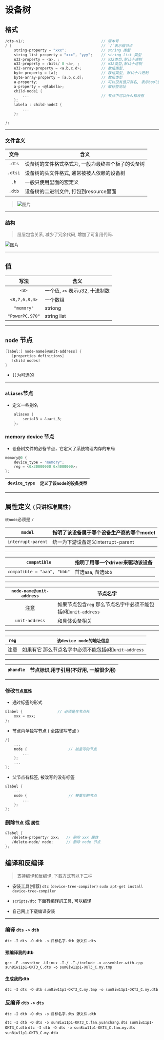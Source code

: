# 设备树

## 格式

```c
/dts-v1/;                                   // 版本号
/ {                                         // `/`表示根节点
    string-property = "xxx";                // string 类型
    string-list-property = "xxx", "yyy";    // string list 类型
    u32-property = <a>, ;                   // u32类型,默认十进制
    u32-property = /bits/ 8 <a>, ;          // u32类型,默认十进制
    u32-array-property = <a,b,c,d>;         // 数组类型,
    byte-property = [a];                    // 数组类型, 默认十六进制
    byte-array-property = [a,b,c,d];        // 数组类型
    a-property;                             // 可以没有值只有名, 表示bool值
    a-property = <@labela>;                 // 取标签地址
    child-node1 {
        ...                                 // 节点中可以什么都没有
    };
    labela : child-node2 {
        ...
    };

};
```

---

### 文件含义

|  文件   | 含义                                               |
| :-----: | -------------------------------------------------- |
| `.dts`  | 设备树的文件格式格式为, 一般为最终某个板子的设备树 |
| `.dtsi` | 设备树的头文件格式, 通常被被人依赖的设备树         |
|  `.h`   | 一般只使用里面的宏定义                             |
| `.dtb`  | 设备树的二进制文件, 打包到resource里面             |

>![图片](2.png)

---

### 结构

> 层层包含关系, 减少了冗余代码, 增加了可复用代码.

![图片](3.png)

---

## 值

|      写法       | 含义                           |
| :-------------: | ------------------------------ |
|      `<8>`      | 一个值, `<>` 表示u32, 十进制数 |
|  `<8,7,6,8,4>`  | 一个数组                       |
|   `"memory"`    | striong                        |
| `"PowerPC,970"` | string list                    |

---

## `node` 节点

```c
[label:] node-name[@unit-address] {
   [properties definitions]
   [child nodes]
}
```

- `[]`为可选的

---

### `aliases`节点

- 定义一些别名

```c
    aliases {
        serial3 = &uart_3;
    };
```

### memory device 节点

- 设备树文件的必备节点，它定义了系统物理内存的布局

```c
memory@0 {
    device_type = "memory";
    reg = <0x30000000 0x4000000>;
};
```

| `device_type` | `定义了该node的设备类型` |
| :-----------: | ------------------------ |

---

## 属性定义 `(只讲标准属性)`

`根node`必须是 `/`

|      `model`       | 指明了该设备属于哪个设备生产商的哪个model |
| :----------------: | ----------------------------------------- |
| `interrupt-parent` | 统一为下游设备定义interrupt-parent        |

---

|        `compatible`         | 指明了用哪一个driver来驱动该设备 |
| :-------------------------: | -------------------------------- |
| `compatible = "aaa”, "bbb"` | 首选`aaa`, 备选`bbb`             |

---

| `node-name@unit-address` | 节点名字                                                        |
| :----------------------: | --------------------------------------------------------------- |
|           注意           | 如果节点包含`reg` 那么节点名字中必须不能包括`@`和`unit-address` |
|      `unit-address`      | 和具体设备相关                                                  |

---

| `reg` | `该device node的地址信息`                              |
| :---: | ------------------------------------------------------ |
| 注意  | 如果有它 那么节点名字中必须不能包括`@`和`unit-address` |

---

| `phandle` | 节点标识,用于引用(不好用, 一般很少用) |
| :-------: | ------------------------------------- |

---

### 修改`节点属性`

- 通过标签的形式

```c
&label {                // 必须是在节点外
    xxx = xxx;
};
```

- 节点内单独写节点 ( 全路径写节点 )

```c
/{
    ...
    node {                   // 被重写的节点
        ...
    };
    ...
};
```

- 父节点有标签, 被改写的没有标签

```c
&label {
    ...
    node {                   // 被重写的节点
        ...
    };
};
```

### 删除`节点` 或 `属性`

```c
&label {
   /delete-property/ xxx;   // 删除 xxx 属性
   /delete-node/ node;      // 删除 node 节点
};

```

## 编译和反编译

> 支持编译和反编译, 下载方式有以下三种

- 安装工具(推荐) `dtc` `(device-tree-compiler)`
`sudo apt-get install device-tree-compiler`

- `scripts/dtc` 下面有编译的工具, 可以编译
- 自己网上下载编译安装

---

### 编译 `dts` `->` `dtb`

`dtc -I dts -O dtb -o 目标名字.dtb 源文件.dts`

#### 预编译我的dtb

`gcc -E -nostdinc -Ulinux -I./ -I./include -x assembler-with-cpp sun8iw11p1-OKT3_C.dts -o sun8iw11p1-OKT3_C.my.tmp`

#### 生成我的dtb

`dtc -I dts -O dtb sun8iw11p1-OKT3_C.my.tmp -o sun8iw11p1-OKT3_C.my.dtb`

### 反编译 `dtb` `->` `dts`

`dtc -I dtb -O dts -o 目标名字.dts 源文件.dtb`

`dtc -I dtb -O dts -o sun8iw11p1-OKT3_C.fan.yuanchang.dts sun8iw11p1-OKT3_C.dtb`
`dtc -I dtb -O dts -o sun8iw11p1-OKT3_C.fan.my.dts sun8iw11p1-OKT3_C.my.dt`b

